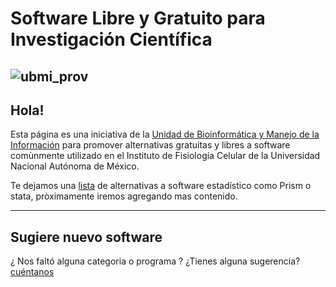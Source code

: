 # Software Libre y Gratuito para Investigación Científica
![ubmi_prov](https://github.com/Open-Source-IFC/Open-Source-IFC.github.io/assets/13229623/a5127c60-d913-49b2-a110-5b48fe2d3174)
---

## Hola!

Esta página es una iniciativa de la [Unidad de Bioinformática y Manejo de la Información](https://sites.google.com/ifc.unam.mx/ubmi-ifc/p%C3%A1gina-principal) para promover alternativas gratuitas y libres a software comùnmente utilizado en el Instituto de Fisiología Celular de la Universidad Nacional Autónoma de México.

Te dejamos una [lista](https://open-source-ifc.github.io/estadistico) de alternativas a software estadístico como Prism o stata, pròximamente iremos agregando mas contenido. 

---

## Sugiere nuevo software

¿ Nos faltó alguna categoria o programa ? ¿Tienes alguna sugerencia? [cuéntanos](mailto:ubmi@ifc.unam.mx)
